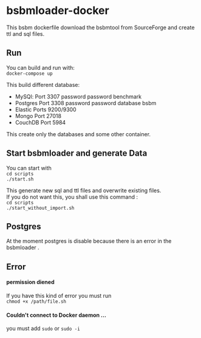 # bsbmloader-docker

This bsbm dockerfile download the bsbmtool from SourceForge and create ttl and
sql files.

## Run
 You can build  and run  with:             
 `docker-compose up`

 This build different database:  

* MySQl:   Port 3307  password password benchmark  
* Postgres Port 3308   password password database bsbm
* Elastic  Ports 9200/9300
* Mongo Port 27018
* CouchDB Port 5984

This create only the databases and some other container.

## Start bsbmloader and generate Data

You can start with   
``cd scripts``    
``./start.sh``

This generate new sql and ttl files and overwrite existing files.  
If you do not want this, you shall use this command :  
``cd scripts``    
``./start_without_import.sh``

## Postgres

 At the moment postgres is disable because there is an error in the bsbmloader .

## Error
#### permission diened
If you have this kind of error you must run   
`chmod +x /path/file.sh`

#### Couldn't connect to Docker daemon ...

you must add `sudo` or `sudo -i`
